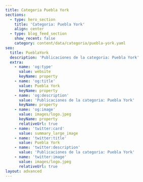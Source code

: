 ```yaml
---
title: Categoria Puebla York
sections:
  - type: hero_section
    title: 'Categoria: Puebla York'
    align: center
  - type: blog_feed_section
    show_recent: false
    category: content/data/categoria/puebla-york.yaml
seo:
  title: PueblaYork
  description: 'Publicaciones de la categoria: Puebla York'
  extra:
    - name: 'og:type'
      value: website
      keyName: property
    - name: 'og:title'
      value: Puebla York
      keyName: property
    - name: 'og:description'
      value: 'Publicaciones de la categoria: Puebla York'
      keyName: property
    - name: 'og:image'
      value: images/logo.jpeg
      keyName: property
      relativeUrl: true
    - name: 'twitter:card'
      value: summary_large_image
    - name: 'twitter:title'
      value: Puebla York
    - name: 'twitter:description'
      value: 'Publicaciones de la categoria: Puebla York'
    - name: 'twitter:image'
      value: images/logo.jpeg
      relativeUrl: true
layout: advanced
---
```

